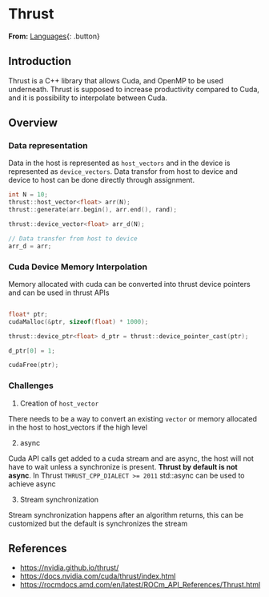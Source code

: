 # Thrust

**From:** [Languages](../languages.md){: .button}

## Introduction

Thrust is a C++ library that allows Cuda, and OpenMP to be used underneath. Thrust is supposed to increase productivity compared to Cuda, and it is possibility to interpolate between Cuda.

## Overview

### Data representation

Data in the host is represented as `host_vectors` and in the device is represented as `device_vectors`. Data transfor from host to device and device to host can be done directly through assignment.

```cpp
int N = 10;
thrust::host_vector<float> arr(N);
thrust::generate(arr.begin(), arr.end(), rand);

thrust::device_vector<float> arr_d(N);

// Data transfer from host to device
arr_d = arr;
```

### Cuda Device Memory Interpolation

Memory allocated with cuda can be converted into thrust device pointers and can be used in thrust APIs

```cpp

float* ptr;
cudaMalloc(&ptr, sizeof(float) * 1000);

thrust::device_ptr<float> d_ptr = thrust::device_pointer_cast(ptr);

d_ptr[0] = 1;

cudaFree(ptr);

```

### Challenges

1. Creation of `host_vector`

There needs to be a way to convert an existing `vector` or memory allocated in the host to host_vectors if the high level 

2. async

Cuda API calls get added to a cuda stream and are async, the host will not have to wait unless a synchronize is present. **Thrust by default is not async**. In Thrust `THRUST_CPP_DIALECT >= 2011` std::async can be used to achieve async

3. Stream synchronization

Stream synchronization happens after an algorithm returns, this can be customized but the default is synchronizes the stream


## References

- https://nvidia.github.io/thrust/
- https://docs.nvidia.com/cuda/thrust/index.html
- https://rocmdocs.amd.com/en/latest/ROCm_API_References/Thrust.html

